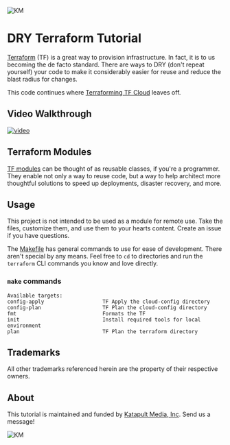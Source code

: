 ![KM](https://katapultmedia.com/wp-content/uploads/2018/04/km_color_h.jpg)

# DRY Terraform Tutorial

[Terraform](https://terraform.io) (TF) is a great way to provision infrastructure. In fact, it is to us becoming the de facto standard. There are ways to DRY (don't repeat yourself) your code to make it considerably easier for reuse and reduce the blast radius for changes.

This code continues where [Terraforming TF Cloud](https://github.com/katapultmedia/training-terraforming-tf-cloud) leaves off.

## Video Walkthrough

[![video](https://katapultmedia.com/wp-content/uploads/2020/02/DRYing-up-Terraform-with-Modules-and-Locals-scaled.jpg)](https://www.youtube.com/watch?v=-MVplkiUoFQ&feature=youtu.be)

## Terraform Modules

[TF modules](https://learn.hashicorp.com/terraform/getting-started/modules) can be thought of as reusable classes, if you're a programmer. They enable not only a way to reuse code, but a way to help architect more thoughtful solutions to speed up deployments, disaster recovery, and more.

## Usage

This project is not intended to be used as a module for remote use. Take the files, customize them, and use them to your hearts content. Create an issue if you have questions.

The [Makefile](Makefile) has general commands to use for ease of development. There aren't special by any means. Feel free to `cd` to directories and run the `terraform` CLI commands you know and love directly.

### `make` commands

```make
Available targets:
config-apply                   TF Apply the cloud-config directory
config-plan                    TF Plan the cloud-config directory
fmt                            Formats the TF
init                           Install required tools for local environment
plan                           TF Plan the terraform directory
```

## Trademarks

All other trademarks referenced herein are the property of their respective owners.

## About

This tutorial is maintained and funded by [Katapult Media, Inc](https://katapultmedia.com). Send us a message!

![KM](https://katapultmedia.com/wp-content/uploads/2018/04/km_color_h.jpg)
